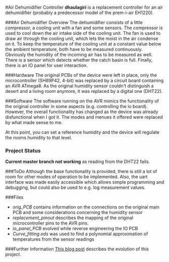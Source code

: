#Air Dehumidifier Controller
**dhaulagiri** is a replacement controller for an air dehumidifier (probably a predecessor model of the prem-i-air EH1220).

###Air Dehumidifier Overview
The dehumidifier consists of a little compressor, a cooling unit with a fan and some sensors. The compressor is used to cool down the air intake side of the cooling unit. The fan is used to draw air through the cooling unit, which lets the moist in the air condense on it. To keep the temperature of the cooling unit at a constant value below the ambient temperature, both have to be measured continuously. Obviously the humidity of the incoming air has to be measured as well. There is a sensor which detects whether the catch basin is full. Finally, there is an IO panel for user interaction.

###Hardware
The original PCBs of the device were left in place, only the microcontroller (SH69P42, 4-bit) was replaced by a circuit board containing an AVR ATmega8. As the original humidity sensor couldn't distinguish a desert and a living room anymore, it was replaced by a digital one (DHT22).

###Software
The software running on the AVR mimics the functionality of the original controller in some aspects (e.g. controlling the io board). However, the overall functionality has changed as the device was already disfunctional when I got it. The modes and menues it offered were replaced by what made sense to me.

At this point, you can set a reference humidity and the device will regulate the rooms humidity to that level.

### Project Status
**Current master branch not working** as reading from the DHT22 fails.

###ToDo
Although the base functionality is provided, there is still a lot of room for other modes of operation to be implemented. Also, the uart interface was made easily accessible  which allows simple programming and debugging, but could also be used to e.g. log measurement values. 

###Files
* *orig_PCB* contains information on the connections on the original main PCB and some considerations concerning the humidity sensor
* *replacement_pinout* describes the mapping of the original microcontroller pins to the AVR pins.
* *io_panel_PCB* evolved while reverse engineering the IO PCB
* *Curve_fitting.ods* was used to find a polynomial approximation of temperatures from the sensor readings

###Further Information
[This blog post](http://pointless-circuits.com/blog/2015/08/15/revival-of-an-air-dehumidifier) describes the evolution of this project.
